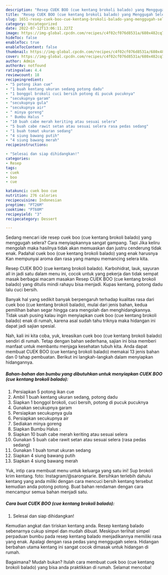 ```yaml
---
description: "Resep CUEK BOO (cue kentang brokoli balado) yang Menggugah Selera, Buat Buka Puasa Bisa Manjain Lidah"
title: "Resep CUEK BOO (cue kentang brokoli balado) yang Menggugah Selera, Buat Buka Puasa Bisa Manjain Lidah"
slug: 1651-resep-cuek-boo-cue-kentang-brokoli-balado-yang-menggugah-selera-buat-buka-puasa-bisa-manjain-lidah
category: Uncategorized
date: 2022-07-12T13:06:11.227Z
image: https://img-global.cpcdn.com/recipes/c4f02cf076d8531a/680x482cq70/cuek-boo-cue-kentang-brokoli-balado-foto-resep-utama.jpg
hideToc: false
enableToc: true
enableTocContent: false
thumbnail: https://img-global.cpcdn.com/recipes/c4f02cf076d8531a/680x482cq70/cuek-boo-cue-kentang-brokoli-balado-foto-resep-utama.jpg
cover: https://img-global.cpcdn.com/recipes/c4f02cf076d8531a/680x482cq70/cuek-boo-cue-kentang-brokoli-balado-foto-resep-utama.jpg
author: Admin
authorAv: notfound
ratingvalue: 4.4
reviewcount: 18
recipeingredient:
- "5 potong ikan cue"
- "1 buah kentang ukuran sedang potong dadu"
- "1 bonggol brokoli cuci bersih potong di pucuk pucuknya"
- "secukupnya garam"
- "secukupnya gula"
- "secukupnya air"
- " minya goreng"
- " Bumbu Halus "
- "10 buah cabe merah keriting atau sesuai selera"
- "5 buah cabe rawit setan atau sesuai selera rasa pedas sedang"
- "1 buah tomat ukuran sedang"
- "4 siung bawang putih"
- "4 siung bawang merah"
recipeinstructions:

- "Selesai dan siap dihidangkan!"
categories:
- Resep
tags:
- cuek
- boo
- cue

katakunci: cuek boo cue 
nutrition: 276 calories
recipecuisine: Indonesian
preptime: "PT26M"
cooktime: "PT60M"
recipeyield: "3"
recipecategory: Dessert

---
```



Sedang mencari ide resep cuek boo (cue kentang brokoli balado) yang menggugah selera? Cara menyiapkannya sangat gampang. Tapi Jika keliru mengolah maka hasilnya tidak akan memuaskan dan justru cenderung tidak enak. Padahal cuek boo (cue kentang brokoli balado) yang enak harusnya Kan mempunyai aroma dan rasa yang mampu memancing selera kita.


Resep CUEK BOO (cue kentang brokoli balado). Karbohidrat, lauk, sayuran all in jadi satu dalam menu ini, cocok untuk yang pekerja dan tidak sempat masak berbagai macam masakan Resep CUEK BOO (cue kentang brokoli balado) yang ditulis mindi rahayu bisa menjadi. Kupas kentang, potong dadu lalu cuci bersih.

Banyak hal yang sedikit banyak berpengaruh terhadap kualitas rasa dari cuek boo (cue kentang brokoli balado), mulai dari jenis bahan, kedua pemilihan bahan segar hingga cara mengolah dan menghidangkannya. Tidak usah pusing kalau ingin menyiapkan cuek boo (cue kentang brokoli balado) enak di rumah, karena asal sudah tahu triknya maka hidangan ini dapat jadi sajian spesial.


Nah, kali ini kita coba, yuk, kreasikan cuek boo (cue kentang brokoli balado) sendiri di rumah. Tetap dengan bahan sederhana, sajian ini bisa memberi manfaat untuk membantu menjaga kesehatan tubuh kita. Anda dapat membuat CUEK BOO (cue kentang brokoli balado) memakai 13 jenis bahan dan 0 tahap pembuatan. Berikut ini langkah-langkah dalam menyiapkan hidangannya.

<!--inarticleads1-->

##### Bahan-bahan dan bumbu yang dibutuhkan untuk menyiapkan CUEK BOO (cue kentang brokoli balado):

1. Persiapkan 5 potong ikan cue
1. Ambil 1 buah kentang ukuran sedang, potong dadu
1. Siapkan 1 bonggol brokoli, cuci bersih, potong di pucuk pucuknya
1. Gunakan secukupnya garam
1. Persiapkan secukupnya gula
1. Persiapkan secukupnya air
1. Sediakan  minya goreng
1. Siapkan  Bumbu Halus :
1. Siapkan 10 buah cabe merah keriting atau sesuai selera
1. Gunakan 5 buah cabe rawit setan atau sesuai selera (rasa pedas sedang)
1. Gunakan 1 buah tomat ukuran sedang
1. Siapkan 4 siung bawang putih
1. Siapkan 4 siung bawang merah


Yuk, intip cara membuat menu untuk keluarga yang satu ini! Sup brokoli krim kentang. foto: Instagram/@sarongsarie. Bersihkan terlebih dahulu kentang yang anda miliki dengan cara mencuci bersih kentang tersebut kemudian anda potong potong. Buat bahan rendaman dengan cara mencampur semua bahan menjadi satu. 

<!--inarticleads2-->

##### Cara buat CUEK BOO (cue kentang brokoli balado):


1. Selesai dan siap dihidangkan!

Kemudian angkat dan tiriskan kentang anda. Resep kentang balado sebenarnya cukup simpel dan mudah dibuat. Meskipun terlihat simpel perpaduan bumbu pada resep kentang balado menjadikannya memiliki rasa yang enak. Apalagi dengan rasa pedas yang menggugah selera. Hidangan berbahan utama kentang ini sangat cocok dimasak untuk hidangan di rumah. 

Bagaimana? Mudah bukan? Itulah cara membuat cuek boo (cue kentang brokoli balado) yang bisa anda praktikkan di rumah. Selamat mencoba!
